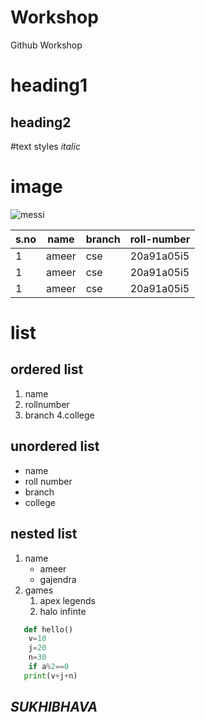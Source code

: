 # Workshop
Github Workshop 
# heading1
## heading2

#text styles
*italic*



# image
![messi](messi1.jpg)


|s.no|name|branch|roll-number|
|----|----|------|-----------|
|1|ameer|cse|20a91a05i5|
|1|ameer|cse|20a91a05i5|
|1|ameer|cse|20a91a05i5|




# list
## ordered list
1. name
2. rollnumber
3. branch
4.college

## unordered list
- name
- roll number
- branch
- college

## nested list
1. name
   - ameer
   - gajendra
2. games
   1. apex legends
   2. halo infinte
  
```python 
   def hello()
    v=10
    j=20
    n=30
    if a%2==0
   print(v+j+n)
```
## *SUKHIBHAVA*
